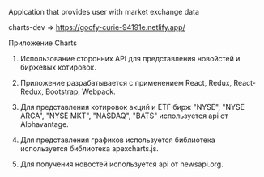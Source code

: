 Applcation that provides user with market exchange data


charts-dev => https://goofy-curie-94191e.netlify.app/

Приложение Charts

1. Использование сторонних API для представления новойстей и биржевых котировок.

2. Приложение разрабатывается с применением React, Redux, React-Redux, Bootstrap, Webpack.

3. Для представления котировок акций и ETF бирж "NYSE", "NYSE ARCA", "NYSE MKT", "NASDAQ", "BATS" используется api от Alphavantage.

4. Для представления графиков используется библиотека используется библиотека apexcharts.js.

5. Для получения новостей используется api от newsapi.org.